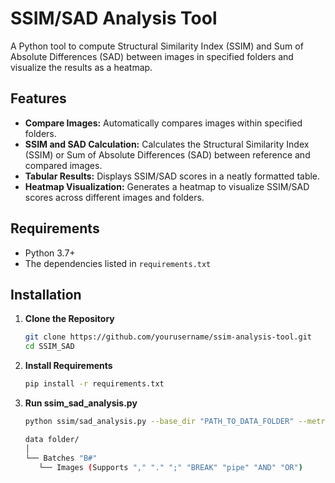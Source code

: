 # SSIM/SAD Analysis Tool

A Python tool to compute Structural Similarity Index (SSIM) and Sum of Absolute Differences (SAD) between images in specified folders and visualize the results as a heatmap.

## Features

- **Compare Images:** Automatically compares images within specified folders.
- **SSIM and SAD Calculation:** Calculates the Structural Similarity Index (SSIM) or Sum of Absolute Differences (SAD) between reference and compared images.
- **Tabular Results:** Displays SSIM/SAD scores in a neatly formatted table.
- **Heatmap Visualization:** Generates a heatmap to visualize SSIM/SAD scores across different images and folders.

## Requirements

- Python 3.7+
- The dependencies listed in `requirements.txt`

## Installation

1. **Clone the Repository**

   ```bash
   git clone https://github.com/yourusername/ssim-analysis-tool.git
   cd SSIM_SAD
   ```
   
2. **Install Requirements**   
   ```bash
   pip install -r requirements.txt
   ```
   
3. **Run ssim_sad_analysis.py**   
   ```bash
   python ssim/sad_analysis.py --base_dir "PATH_TO_DATA_FOLDER" --metric "ssim / sad"
   ```
   ```bash
   data folder/
   │
   └── Batches "B#"
      └── Images (Supports "," "." ";" "BREAK" "pipe" "AND" "OR")
   ```
